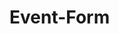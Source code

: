 # Event-Form 
<!DOCTYPE html>
<html lang="en">
<head>
  <meta charset="UTF-8" />
  <meta name="viewport" content="width=device-width, initial-scale=1.0" />
  <title>Event Registration Form</title>
  <link
    href="https://cdn.jsdelivr.net/npm/bootstrap@5.3.2/dist/css/bootstrap.min.css"
    rel="stylesheet"
  />
